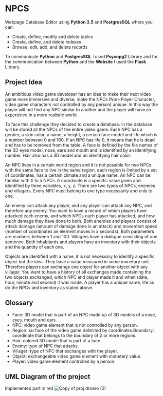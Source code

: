 # NPCS
Webpage Database Editor using **Python 3.5** and **PostgresSQL** where you can:

- Create, define, modify and delete tables
- Create, define, and delete indexes
- Browse, edit, add, and delete records

To communicate **Python** and **PostgresSQL** I used **Psycopg2** Library and for the communication between **Python** and the **Website** I used the **Flask** Library.

## Project Idea

An ambitious video game developer has an idea to make their next video game more immersive and diverse, make the NPCs (Non-Player Character, video game characters not controlled by any person) unique. In this way the player will not find any NPC similar to another and the player will have an experience in a more realistic world.

To face this challenge they decided to create a database. In the database will be stored all the NPCs of the entire video game. Each NPC has a gender, a skin color, a name, a height, a certain face model and life which is a number between 0 and 100. If an NPC has life 0, it means that he is dead and has to be removed from the table. A face is defined by the file names of the 3D eyes model, nose, ears and mouth and is identified by an identifying number. Hair also has a 3D model and an identifying hair color.

An NPC lives in a certain world region and it is not possible for two NPCs with the same face to live in the same region, each region is limited by a set of coordinates, has a certain climate and a unique name. An NPC can be familiar with 0 to 5 NPCs.
A coordinate is a specific value given and identified by three variables, x, y, z.
There are two types of NPCs, enemies and villagers. Every NPC must belong to one type necessarily and only to one.

An enemy can attack any player, and any player can attack any NPC, and therefore any enemy. You want to have a record of which players have attacked each enemy, and which NPCs each player has attacked, and how much damage they have done to both. Both enemies and players consist of attack damage (amount of damage done in an attack) and movement speed (number of coordinates an element moves in x seconds). Both parameters are numbers between 1 and 100.
Villagers have a dialogue consisting of one sentence. Both inhabitants and players have an inventory with their objects and the quantity of each one.

Objects are identified with a name, it is not necessary to identify a specific object but the idea. They have a value measured in some monetary unit. Therefore players can exchange one object for another object with any villager. You want to have a history of all exchanges made containing the two objects exchanged, which NPC and player made it and when (date, hour, minute and second) it was made.
A player has a unique name, life as do the NPCs and inventory as stated above.


## Glossary
- Face: 3D model that is part of an NPC made up of 3D models of a nose, eyes, mouth and ears.
- NPC: video game element that is not controlled by any person.
- Region: surface of the video game delimited by coordinates.Boundary: coordinate that belongs to the boundary of 2 or more regions.
- Hair: colored 3D model that is part of a face.
- Enemy: type of NPC that attacks.
- Villager: type of NPC that exchanges with the player.
- Object: exchangeable video game element with monetary value.
- Player: video game element controlled by a person.


## **UML** Diagram of the project
Implemented part in red
![Copy of proj drawio (2)](https://github.com/Blondie-TheManWithNoName/NPCS/assets/58909117/3251e2c2-5db7-4d93-afe1-bee708ad5252)
